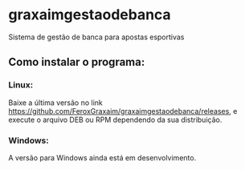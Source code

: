 # graxaimgestaodebanca
Sistema de gestão de banca para apostas esportivas

## Como instalar o programa:

### Linux: 

Baixe a última versão no link https://github.com/FeroxGraxaim/graxaimgestaodebanca/releases, e execute o arquivo DEB ou RPM dependendo da sua distribuição.

### Windows: 

A versão para Windows ainda está em desenvolvimento.

